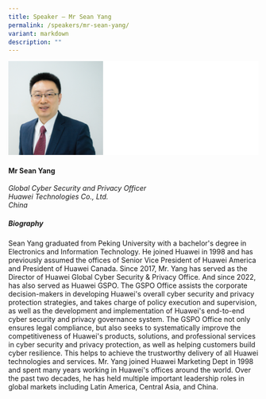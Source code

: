 ```yaml
---
title: Speaker – Mr Sean Yang
permalink: /speakers/mr-sean-yang/
variant: markdown
description: ""
---
```

![](/images/2024%20speakers/Sean_Yang.png)

#### **Mr Sean Yang**

*Global Cyber Security and Privacy Officer <br>
Huawei Technologies Co., Ltd.<br>China*


##### **Biography**
Sean Yang graduated from Peking University with a bachelor's degree in
Electronics and Information Technology. He joined Huawei in 1998 and has
previously assumed the offices of Senior Vice President of Huawei America
and President of Huawei Canada. Since 2017, Mr. Yang has served as the
Director of Huawei Global Cyber Security &amp; Privacy Office. And since 2022,
has also served as Huawei GSPO. The GSPO Office assists the corporate
decision-makers in developing Huawei's overall cyber security and privacy
protection strategies, and takes charge of policy execution and supervision,
as well as the development and implementation of Huawei's end-to-end cyber security and privacy governance system. The GSPO Office not only ensures legal compliance, but also seeks to systematically improve the
competitiveness of Huawei's products, solutions, and professional services in cyber security and privacy protection, as well as helping customers build
cyber resilience. This helps to achieve the trustworthy delivery of all Huawei
technologies and services. Mr. Yang joined Huawei Marketing Dept in 1998
and spent many years working in Huawei's offices around the world. Over the past two decades, he has held multiple important leadership roles in global markets including Latin America, Central Asia, and China.